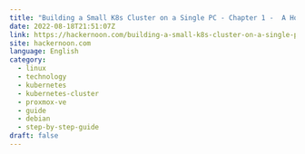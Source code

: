 ```yaml
---
title: "Building a Small K8s Cluster on a Single PC - Chapter 1 -  A Host is Rising."
date: 2022-08-18T21:51:07Z
link: https://hackernoon.com/building-a-small-k8s-cluster-on-a-single-pc-chapter-1-a-host-is-rising?source=rss&utm_medium=RSS&utm_source=news.12bit.vn
site: hackernoon.com
language: English
category:
  - linux
  - technology
  - kubernetes
  - kubernetes-cluster
  - proxmox-ve
  - guide
  - debian
  - step-by-step-guide
draft: false
---
```

